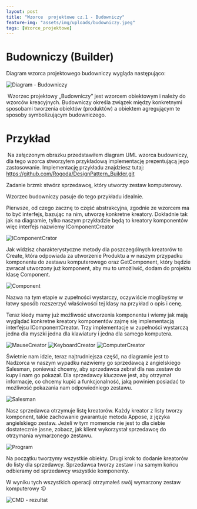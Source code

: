 ```yaml
---
layout: post
title: "Wzorce  projektowe cz.1 - Budowniczy"
feature-img: "assets/img/uploads/budowniczy.jpeg"
tags: [Wzorce_projektowe]
---
```


# Budowniczy (Builder)

<p class="base-font-size">Diagram wzorca projektowego budowniczy wygląda następująco:</p>
<img class="img-fluid img-thumbnail" src="/assets/img/uploads/budowniczy-diagram.jpeg" alt="Diagram - Budowniczy">


&nbsp;Wzorzec projektowy „Budowniczy” jest wzorcem obiektowym i należy do wzorców kreacyjnych. Budowniczy określa związek między konkretnymi sposobami tworzenia obiektów (produktów) a obiektem agregującym te sposoby symbolizującym budowniczego.



# Przykład

&nbsp;Na załączonym obrazku przedstawiłem diagram UML wzorca budowniczy, dla tego wzorca stworzyłem przykładową implementację prezentującą jego zastosowanie. Implementację przykładu znajdziesz tutaj:
<a class="base-font-size" href="https://github.com/Rogoda/DesignPattern_Builder.git">
https://github.com/Rogoda/DesignPattern_Builder.git</a> 

Zadanie brzmi: stwórz sprzedawcę, który utworzy zestaw komputerowy.

Wzorzec budowniczy pasuje do tego przykładu idealnie.


Pierwsze, od czego zacznę to część abstrakcyjna, zgodnie ze wzorcem ma to być interfejs, bazując na nim, utworzę konkretne kreatory. Dokładnie tak jak na diagramie, tylko naszym przykładzie będą to kreatory komponentów więc interfejs nazwiemy IComponentCreator

<img class="img-fluid img-thumbnail" src="/assets/img/uploads/icomponentcreator.jpeg" alt="IComponentCrator">


Jak widzisz charakterystyczne metody dla poszczególnych kreatorów to Create, która odpowiada za utworzenie Produktu a w naszym przypadku komponentu do zestawu komputerowego oraz GetComponent, który będzie zwracał utworzony już komponent, aby mu to umożliwić, dodam do projektu klasę Component.

<img class="img-fluid img-thumbnail" src="/assets/img/uploads/component.jpeg" alt="Component">

Nazwa na tym etapie w zupełności wystarczy, oczywiście moglibyśmy w łatwy sposób rozszerzyć właściwości tej klasy na przykład o opis i cenę. 


Teraz kiedy mamy już możliwość utworzenia komponentu i wiemy jak mają wyglądać konkretne kreatory komponentów zajmę się implementacją interfejsu IComponentCreator. Trzy implementacje w zupełności wystarczą jedna dla myszki jedna dla klawiatury i jedna dla samego komputera.

<img class="img-fluid img-thumbnail" src="/assets/img/uploads/mausecreator.jpeg" alt="MauseCreator">

<img class="img-fluid img-thumbnail" src="/assets/img/uploads/keyboardcreator.jpeg" alt="KeyboardCreator">

<img class="img-fluid img-thumbnail" src="/assets/img/uploads/computercreator.jpeg" alt="ComputerCreator">


Świetnie nam idzie, teraz najtrudniejsza część, na diagramie jest to Nadzorca w naszym wypadku nazwiemy go sprzedawcą z angielskiego Salesman, ponieważ chcemy, aby sprzedawca zebrał dla nas zestaw do kupy i nam go pokazał.
Dla sprzedawcy kluczowe jest, aby otrzymał informacje, co chcemy kupić a funkcjonalność, jaką powinien posiadać to możliwość pokazania nam odpowiedniego zestawu.

<img class="img-fluid img-thumbnail" src="/assets/img/uploads/salesman.jpeg" alt="Salesman">

Nasz sprzedawca otrzymuje listę kreatorów. Każdy kreator z listy tworzy komponent, takie zachowanie gwarantuje metoda Appose, z języka angielskiego zestaw. Jeżeli w tym momencie nie jest to dla ciebie dostatecznie jasne, zobacz, jak klient wykorzystał sprzedawcę do otrzymania wymarzonego zestawu.


<img class="img-fluid img-thumbnail" src="/assets/img/uploads/budowniczy-program.jpeg" alt="Program">
 
Na początku tworzymy wszystkie obiekty. Drugi krok to dodanie kreatorów do listy dla sprzedawcy. Sprzedawca tworzy zestaw i na samym końcu odbieramy od sprzedawcy wszystkie komponenty.

W wyniku tych wszystkich operacji otrzymałeś swój wymarzony zestaw komputerowy :D


<img class="img-fluid img-thumbnail" src="/assets/img/uploads/budowniczy-cmd.jpeg" alt="CMD - rezultat">

